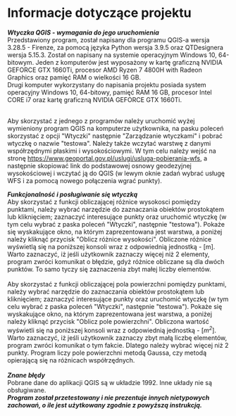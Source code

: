 # Informacje dotyczące projektu 

***Wtyczka QGIS - wymagania do jego uruchomienia***
<br> Przedstawiony program, został napisany dla programu QGIS-a wersja 3.28.5 - Firenze, za pomocą języka Python wersja 3.9.5 oraz QTDesignera wersja 5.15.3. 
Został on napisany na systemie operacyjnym Windows 10, 64-bitowym.
Jeden z komputerów jest wyposażony w kartę graficzną NVIDIA GEFORCE GTX 1660Ti, procesor AMD Ryzen 7 4800H with Radeon Graphics oraz
pamięć RAM o wielkości 16 GB.
<br> Drugi komputer wykorzystany do napisania projektu posiada system operacyjny Windows 10, 64-bitowy, pamięć RAM 16 GB,
procesor Intel CORE i7 oraz kartę graficzną NVIDIA GEFORCE GTX 1660Ti.

<br>Aby skorzystać z jednego z programów należy uruchomić wyżej wymieniony program QGIS na komputerze użytkownika, na pasku poleceń 
skorzystać z opcji "Wtyczki" następnie "Zarządzanie wtyczkami" i pobrać wtyczkę o nazwie "testowa". Należy także wczytać warstwę z danymi współrzędnymi 
płaskimi i wysokościowymi. W tym celu należy wejść na stronę https://www.geoportal.gov.pl/uslugi/usluga-pobierania-wfs, a następnie skopiować link do
podstawowej osnowy geodezyjnej wysokościowej i wczytać ją do QGIS (w lewym oknie zadań wybrać usługę WFS i za pomocą nowego połączenia wgrać punkty).  

***Funkcjonalność i posługiwanie się wtyczką*** 
<br>Aby skorzystać z funkcji obliczającej różnice wysokosci pomiędzy punktami, należy wybrać narzędzie do zaznaczania obiektów prostokątem 
lub kliknięciem; zaznaczyć interesujące punkty oraz uruchomić wtyczkę (w tym celu wybrać z paska poleceń "Wtyczki", następnie "testowa"). 
Pokaże się wyskakujące okno, na którym zaprezentowana jest warstwa, a poniżej należy kliknąć przycisk "Oblicz różnice wysokości". 
Obliczone różnice wyświetlą się na poniższej konsoli wraz z odpowiednią jednostką - [m]. Warto zaznaczyć, iż jeśli użytkownik zaznaczy
więcej niż 2 elementy, program zwróci komunikat o błędzie, gdyż różnice obliczane są dla dwóch punktów. To samo tyczy się zaznaczenia
zbyt małej liczby elementów. 
<br>
<br>Aby skorzystać z funkcji obliczającej pola powierzchni pomiędzy punktami, należy wybrać narzędzie do zaznaczania obiektów prostokątem 
lub kliknięciem; zaznaczyć interesujące punkty oraz uruchomić wtyczkę (w tym celu wybrać z paska poleceń "Wtyczki", następnie "testowa"). 
Pokaże się wyskakujące okno, na którym zaprezentowana jest warstwa, a poniżej należy kliknąć przycisk "Oblicz pole powierzchni". 
Obliczona wartość wyświetli się na poniższej konsoli wraz z odpowiednią jednostką - [*m<sup>2</sup>*]. Warto zaznaczyć, iż jeśli użytkownik zaznaczy
zbyt małą liczbę elementów, program zwróci komunikat o tym fakcie. Dlatego należy wybrać więcej niż 2 punkty. Program liczy pole powierzchni 
metodą Gaussa, czy metodą opierającą się na różnicach współrzędnych.
<br>
<br>***Znane błędy***
<br>Pobrane dane do aplikacji QGIS są w układzie 1992. Inne układy nie są obsługiwane.
<br> ***Program został przetestowany i nie prezentuje innych nietypowych zachowań, o ile jest użytkowany zgodnie z powyższą instrukcją.***